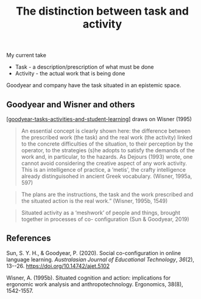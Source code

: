 ﻿---
backlinks:
- title: 'Dealing with bad relationships by turning BAD: An LMS migration case study'
  url: /sense/Paper-Ideas/deal-with-bad-relationships.html
title: The distinction between task and activity
---
My current take

- Task - a description/prescription of what must be done
- Activity - the actual work that is being done

Goodyear and company have the task situated in an epistemic space.

## Goodyear and Wisner and others

[[goodyear-tasks-activities-and-student-learning]] draws on Wisner (1995)

> An essential concept is clearly shown here: the difference between the prescribed work (the task) and the real work (the activity) linked to the concrete difficulties of the situation, to their perception by the operator, to the strategies (s)he adopts to satisfy the demands of the work and, in particular, to the hazards. As Dejours (1993) wrote, one cannot avoid considering the creative aspect of any work activity.  This is an intelligence of practice, a ‘metis', the crafty intelligence already distinguisohed in ancient Greek vocabulary. (Wisner, 1995a, 597) 

> The plans are the instructions, the task and the work prescribed and the situated action is the real work.” (Wisner, 1995b, 1549)

> Situated activity as a ‘meshwork’ of people and things, brought together in processes of co- configuration (Sun & Goodyear, 2019)


## References

Sun, S. Y. H., & Goodyear, P. (2020). Social co-configuration in online language learning. *Australasian Journal of Educational Technology*, *36*(2), 13--26\. <https://doi.org/10.14742/ajet.5102>

Wisner, A. (1995b). Situated cognition and action: implications for ergonomic work analysis and anthropotechnology. Ergonomics, 38(8), 1542-1557.

[//begin]: # "Autogenerated link references for markdown compatibility"
[goodyear-tasks-activities-and-student-learning]: goodyear-tasks-activities-and-student-learning "Tasks, activities and student learning"
[//end]: # "Autogenerated link references"